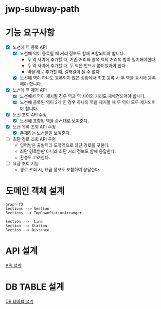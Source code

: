 # jwp-subway-path

# 기능 요구사항

- [x] 노선에 역 등록 API
  - [x] 노선에 역이 등록될 때 거리 정보도 함께 포함되어야 합니다.
    - 두 역 사이에 추가할 때, 기존 거리와 양쪽 역의 거리의 합이 일치해야한다.
    - 두 역 사이에 추가할 때, 두 역은 반드시 붙어있어야 한다.
    - 역을 새로 추가할 때, 갈래길이 될 수 없다.
  - [x] 노선에 역이 하나도 등록되지 않은 상황에서 최초 등록 시 두 역을 동시에 등록해야 합니다.

- [x] 노선에 역 제거 API
  - [x] 노선에서 역이 제거될 경우 역과 역 사이의 거리도 재배정되어야 합니다.
  - [x] 노선에 등록된 역이 2개 인 경우 하나의 역을 제거할 때 두 역이 모두 제거되어야 합니다.

- [x] 노선 조회 API 수정
  - [x] 노선에 포함된 역을 순서대로 보여준다.
- [x] 노선 목록 조회 API 수정
  - [x] 존재하는 노선들을 보여준다.

- [ ] 최단 경로 조회 API 구현
  - 입력받은 출발역과 도착역으로 최단 경로를 구한다.
  - 최단 경로뿐만 아니라 최단 거리 정보도 함께 응답한다.
  - 환승도 고려한다.
- [ ] 요금 조회 기능
  - 경로 조회 시, 요금 정보도 포함하여 응답한다.

# 도메인 객체 설계

```mermaid
graph TD
Sections --> Section
Sections --> TopDownStationArranger

Section -->  Line
Section --> Station
Section --> Distance
```

# API 설계

[API 설계](API%20statements.http)

# DB TABLE 설계

[DB 테이블 설계](src/main/resources/schema.sql)
